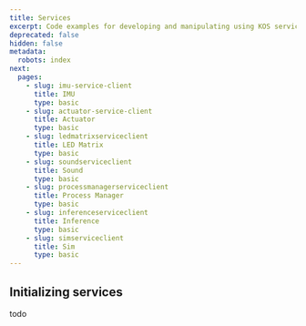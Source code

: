 ```yaml
---
title: Services
excerpt: Code examples for developing and manipulating using KOS service clients
deprecated: false
hidden: false
metadata:
  robots: index
next:
  pages:
    - slug: imu-service-client
      title: IMU
      type: basic
    - slug: actuator-service-client
      title: Actuator
      type: basic
    - slug: ledmatrixserviceclient
      title: LED Matrix
      type: basic
    - slug: soundserviceclient
      title: Sound
      type: basic
    - slug: processmanagerserviceclient
      title: Process Manager
      type: basic
    - slug: inferenceserviceclient
      title: Inference
      type: basic
    - slug: simserviceclient
      title: Sim
      type: basic
---
```

## Initializing services

todo